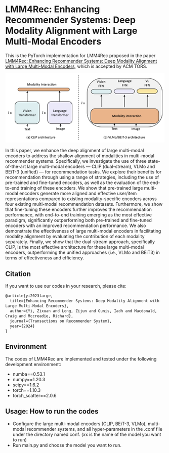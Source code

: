 # LMM4Rec: Enhancing Recommender Systems: Deep Modality Alignment with Large Multi-Modal Encoders
This is the PyTorch implementation for LMM4Rec proposed in the paper [LMM4Rec: Enhancing Recommender Systems: Deep Modality Alignment with Large Multi-Modal Encoders](https://arxiv.org/abs/2310.20343), which is accepted by ACM TORS.

![LMM encoders for recommendation](fig_tors.png)

In this paper, we enhance the deep alignment of large multi-modal encoders to address the shallow alignment of modalities in multi-modal recommender systems. Specifically, we investigate the use of three state-of-the-art large multi-modal encoders — CLIP (dual-stream), VLMo and BEiT-3 (unified) — for recommendation tasks. We explore their benefits for recommendation through using a range of strategies, including the use of pre-trained and fine-tuned encoders, as well as the evaluation of the end-to-end training of these encoders. We show that pre-trained large multi-modal encoders generate more aligned and effective user/item representations compared to existing modality-specific encoders across four existing multi-modal recommendation datasets. Furthermore, we show that fine-tuning these encoders further improves the recommendation performance, with end-to-end training emerging as the most effective paradigm, significantly outperforming both pre-trained and fine-tuned encoders with an improved recommendation performance. We also demonstrate the effectiveness of large multi-modal encoders in facilitating modality alignment by evaluating the contribution of each modality separately. Finally, we show that the dual-stream approach, specifically CLIP, is the most effective architecture for these large multi-modal encoders, outperforming the unified approaches (i.e., VLMo and BEiT3) in terms of effectiveness and efficiency.

## Citation
If you want to use our codes in your research, please cite:
```
@article{yi2023large,
  title={Enhancing Recommender Systems: Deep Modality Alignment with Large Multi-Modal Encoders},
  author={Yi, Zixuan and Long, Zijun and Ounis, Iadh and Macdonald, Craig and Mccreadie, Richard},
  journal={Transactions on Recommender System},
  year={2024}
}

```

## Environment
The codes of LMM4Rec are implemented and tested under the following development environment:
* numba==0.53.1
* numpy==1.20.3
* scipy==1.6.2
* torch==1.10.3
* torch_scatter==2.0.6

## Usage: How to run the codes
* Configure the large multi-modal encoders (CLIP, BEiT-3, VLMo), multi-modal recommender systems, and all hyper-parameters in the .conf file under the directory named conf. (xx is the name of the model you want to run)</li>
* Run main.py and choose the model you want to run.</li>

